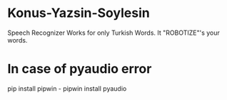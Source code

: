 # Konus-Yazsin-Soylesin
 Speech Recognizer
Works for only Turkish Words.
It "ROBOTIZE"'s your words.

# In case of pyaudio error
pip install pipwin - 
pipwin install pyaudio
